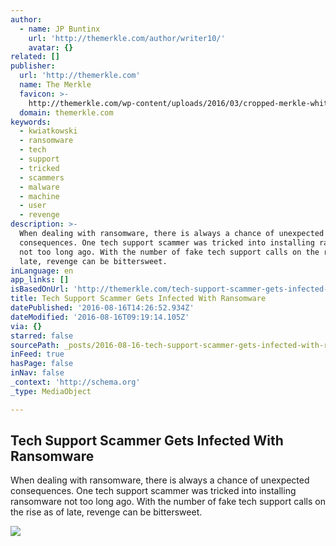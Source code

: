 ```yaml
---
author:
  - name: JP Buntinx
    url: 'http://themerkle.com/author/writer10/'
    avatar: {}
related: []
publisher:
  url: 'http://themerkle.com'
  name: The Merkle
  favicon: >-
    http://themerkle.com/wp-content/uploads/2016/03/cropped-merkle-white-1-192x192.png
  domain: themerkle.com
keywords:
  - kwiatkowski
  - ransomware
  - tech
  - support
  - tricked
  - scammers
  - malware
  - machine
  - user
  - revenge
description: >-
  When dealing with ransomware, there is always a chance of unexpected
  consequences. One tech support scammer was tricked into installing ransomware
  not too long ago. With the number of fake tech support calls on the rise as of
  late, revenge can be bittersweet.
inLanguage: en
app_links: []
isBasedOnUrl: 'http://themerkle.com/tech-support-scammer-gets-infected-with-ransomware/'
title: Tech Support Scammer Gets Infected With Ransomware
datePublished: '2016-08-16T14:26:52.934Z'
dateModified: '2016-08-16T09:19:14.105Z'
via: {}
starred: false
sourcePath: _posts/2016-08-16-tech-support-scammer-gets-infected-with-ransomware.md
inFeed: true
hasPage: false
inNav: false
_context: 'http://schema.org'
_type: MediaObject

---
```

<article style=""><h1>Tech Support Scammer Gets Infected With Ransomware</h1><p>When dealing with ransomware, there is always a chance of unexpected consequences. One tech support scammer was tricked into installing ransomware not too long ago. With the number of fake tech support calls on the rise as of late, revenge can be bittersweet.</p><img src="http://themerkle.com/wp-content/uploads/2016/08/shutterstock_34089478.jpg" /></article>